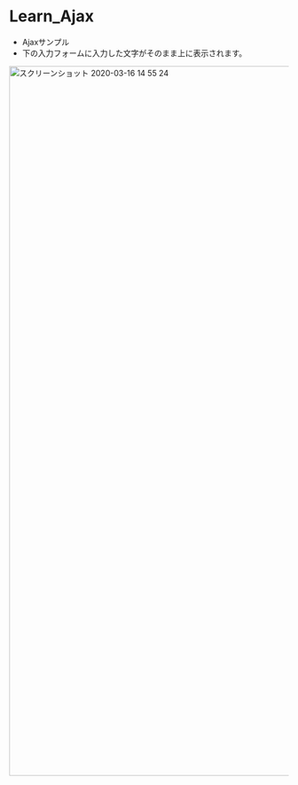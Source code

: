 # Learn_Ajax

- Ajaxサンプル
- 下の入力フォームに入力した文字がそのまま上に表示されます。


<img width="1280" alt="スクリーンショット 2020-03-16 14 55 24" src="https://user-images.githubusercontent.com/47127483/76727091-5d856500-6796-11ea-8573-9932617c31b2.png">
